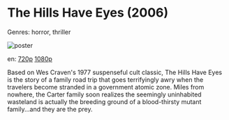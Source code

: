 # The Hills Have Eyes (2006)

Genres: horror, thriller

![poster](http://image.tmdb.org/t/p/w500/hNuqY8h1oBGTnEQK75AH4IwuiPG.jpg)

en:
  [720p](magnet:?xt=urn:btih:EBF525FD16F7F60253E965860688EB54B6060CC5&tr=udp://glotorrents.pw:6969/announce&tr=udp://tracker.opentrackr.org:1337/announce&tr=udp://torrent.gresille.org:80/announce&tr=udp://tracker.openbittorrent.com:80&tr=udp://tracker.coppersurfer.tk:6969&tr=udp://tracker.leechers-paradise.org:6969&tr=udp://p4p.arenabg.ch:1337&tr=udp://tracker.internetwarriors.net:1337)
  [1080p](magnet:?xt=urn:btih:4BCE30627C4FEB9E8866FEFD5C2030B38B32BC64&tr=udp://glotorrents.pw:6969/announce&tr=udp://tracker.opentrackr.org:1337/announce&tr=udp://torrent.gresille.org:80/announce&tr=udp://tracker.openbittorrent.com:80&tr=udp://tracker.coppersurfer.tk:6969&tr=udp://tracker.leechers-paradise.org:6969&tr=udp://p4p.arenabg.ch:1337&tr=udp://tracker.internetwarriors.net:1337)
  


Based on Wes Craven's 1977 suspenseful cult classic, The Hills Have Eyes is the story of a family road trip that goes terrifyingly awry when the travelers become stranded in a government atomic zone. Miles from nowhere, the Carter family soon realizes the seemingly uninhabited wasteland is actually the breeding ground of a blood-thirsty mutant family...and they are the prey.